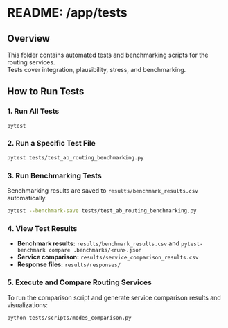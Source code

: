 # README: /app/tests

## Overview

This folder contains automated tests and benchmarking scripts for the routing services.  
Tests cover integration, plausibility, stress, and benchmarking.

## How to Run Tests

### 1. Run All Tests

```sh
pytest
```

### 2. Run a Specific Test File

```sh
pytest tests/test_ab_routing_benchmarking.py
```

### 3. Run Benchmarking Tests

Benchmarking results are saved to `results/benchmark_results.csv` automatically.

```sh
pytest --benchmark-save tests/test_ab_routing_benchmarking.py
```

### 4. View Test Results

- **Benchmark results:** `results/benchmark_results.csv` and `pytest-benchmark compare .benchmarks/<run>.json`
- **Service comparison:** `results/service_comparison_results.csv`
- **Response files:** `results/responses/`

### 5. Execute and Compare Routing Services

To run the comparison script and generate service comparison results and visualizations:

```sh
python tests/scripts/modes_comparison.py
```

